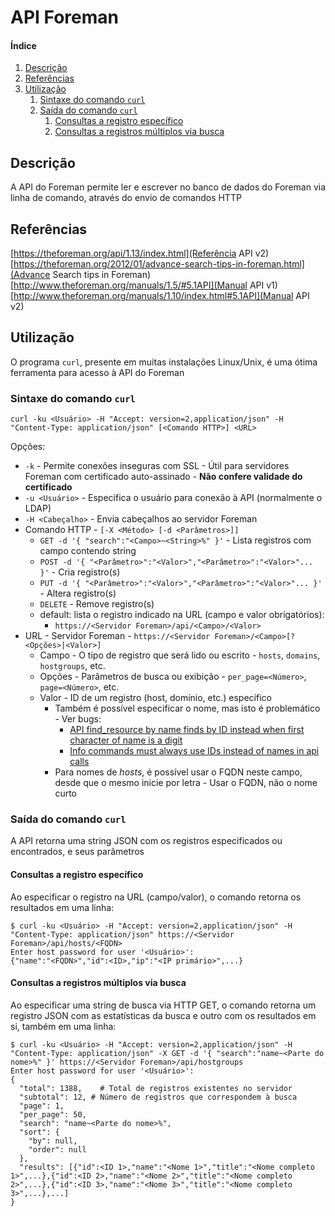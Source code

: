 # API Foreman

#### Índice

1. [Descrição](#descrição)
1. [Referências](#referências)
1. [Utilização](#utilização)
	1. [Sintaxe do comando `curl`](#sintaxe-do-comando-curl)
	1. [Saída do comando `curl`](#saida-do-comando-curl)
		1. [Consultas a registro específico](#consultas-a-registro-específico)
		1. [Consultas a registros múltiplos via busca](#consultas-a-registros-múltiplos-via-busca)

## Descrição

A API do Foreman permite ler e escrever no banco de dados do Foreman via linha de comando, através do envio de comandos HTTP

## Referências

[https://theforeman.org/api/1.13/index.html](Referência API v2)  
[https://theforeman.org/2012/01/advance-search-tips-in-foreman.html](Advance Search tips in Foreman)  
[http://www.theforeman.org/manuals/1.5/#5.1API](Manual API v1)  
[http://www.theforeman.org/manuals/1.10/index.html#5.1API](Manual API v2)

## Utilização

O programa `curl`, presente em muitas instalações Linux/Unix, é uma ótima ferramenta para acesso à API do Foreman

### Sintaxe do comando `curl`

```
curl -ku <Usuário> -H "Accept: version=2,application/json" -H "Content-Type: application/json" [<Comando HTTP>] <URL>
```

Opções:
- `-k` - Permite conexões inseguras com SSL - Útil para servidores Foreman com certificado auto-assinado - **Não confere validade do certificado**
- `-u <Usuário>` - Especifica o usuário para conexão à API (normalmente o LDAP)
- `-H <Cabeçalho>` - Envia cabeçalhos ao servidor Foreman
- Comando HTTP - `[-X <Método> [-d <Parâmetros>]]`
	- `GET -d '{ "search":"<Campo>~<String>%" }'` - Lista registros com campo contendo string
	- `POST -d '{ "<Parâmetro>":"<Valor>","<Parâmetro>":"<Valor>"... }'` - Cria registro(s)
	- `PUT -d '{ "<Parâmetro>":"<Valor>","<Parâmetro>":"<Valor>"... }'` - Altera registro(s)
	- `DELETE` - Remove registro(s)
	- default: lista o registro indicado na URL (campo e valor obrigatórios):
		- `https://<Servidor Foreman>/api/<Campo>/<Valor>`
- URL - Servidor Foreman - `https://<Servidor Foreman>/<Campo>[?<Opções>|<Valor>]`
	- Campo - O tipo de registro que será lido ou escrito - `hosts`, `domains`, `hostgroups`, etc.
	- Opções - Parâmetros de busca ou exibição - `per_page=<Número>`, `page=<Número>`, etc.
	- Valor - ID de um registro (host, domínio, etc.) específico
		- Também é possível especificar o nome, mas isto é problemático - Ver bugs:
			- [API find_resource by name finds by ID instead when first character of name is a digit](http://projects.theforeman.org/issues/3876)
			- [Info commands must always use IDs instead of names in api calls](http://projects.theforeman.org/issues/3954)
		- Para nomes de _hosts_, é possível usar o FQDN neste campo, desde que o mesmo inicie por letra - Usar o FQDN, não o nome curto

### Saída do comando `curl`

A API retorna uma string JSON com os registros especificados ou encontrados, e seus parâmetros

#### Consultas a registro específico

Ao especificar o registro na URL (campo/valor), o comando retorna os resultados em uma linha:

```
$ curl -ku <Usuário> -H "Accept: version=2,application/json" -H "Content-Type: application/json" https://<Servidor Foreman>/api/hosts/<FQDN>
Enter host password for user '<Usuário>':
{"name":"<FQDN>","id":<ID>,"ip":"<IP primário>",...}
```

#### Consultas a registros múltiplos via busca

Ao especificar uma string de busca via HTTP GET, o comando retorna um registro JSON com as estatísticas da busca e outro com os resultados em si, também em uma linha:

```
$ curl -ku <Usuário> -H "Accept: version=2,application/json" -H "Content-Type: application/json" -X GET -d '{ "search":"name~<Parte do nome>%" }' https://<Servidor Foreman>/api/hostgroups
Enter host password for user '<Usuário>':
{
  "total": 1388,	# Total de registros existentes no servidor
  "subtotal": 12, # Número de registros que correspondem à busca
  "page": 1,
  "per_page": 50,
  "search": "name~<Parte do nome>%",
  "sort": {
    "by": null,
    "order": null
  },
  "results": [{"id":<ID 1>,"name":"<Nome 1>","title":"<Nome completo 1>",...},{"id":<ID 2>,"name":"<Nome 2>","title":"<Nome completo 2>",...},{"id":<ID 3>,"name":"<Nome 3>","title":"<Nome completo 3>",...},...]
}
```
